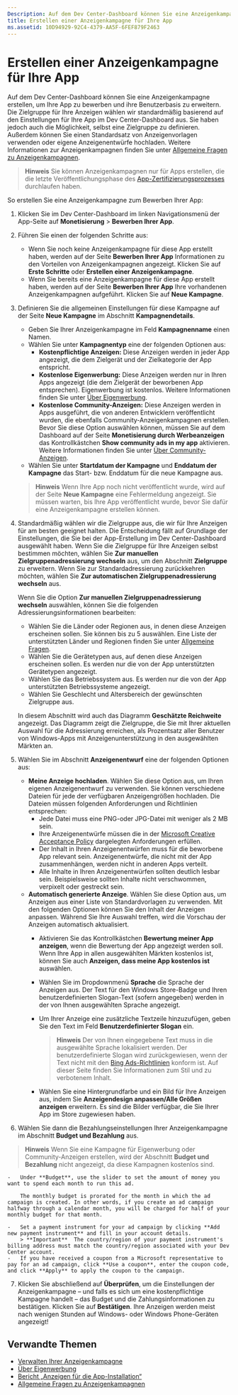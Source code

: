```yaml
---
Description: Auf dem Dev Center-Dashboard können Sie eine Anzeigenkampagne erstellen, um Ihre App zu bewerben und ihre Benutzerbasis zu erweitern.
title: Erstellen einer Anzeigenkampagne für Ihre App
ms.assetid: 10D94929-92C4-4379-AA5F-6FEF879F2463
---
```


# Erstellen einer Anzeigenkampagne für Ihre App


Auf dem Dev Center-Dashboard können Sie eine Anzeigenkampagne erstellen, um Ihre App zu bewerben und ihre Benutzerbasis zu erweitern. Die Zielgruppe für Ihre Anzeigen wählen wir standardmäßig basierend auf den Einstellungen für Ihre App im Dev Center-Dashboard aus. Sie haben jedoch auch die Möglichkeit, selbst eine Zielgruppe zu definieren. Außerdem können Sie einen Standardsatz von Anzeigenvorlagen verwenden oder eigene Anzeigenentwürfe hochladen. Weitere Informationen zur Anzeigenkampagnen finden Sie unter [Allgemeine Fragen zu Anzeigenkampagnen](common-questions.md).

> **Hinweis** Sie können Anzeigenkampagnen nur für Apps erstellen, die die letzte Veröffentlichungsphase des [App-Zertifizierungsprozesses](the-app-certification-process.md) durchlaufen haben.

So erstellen Sie eine Anzeigenkampagne zum Bewerben Ihrer App:

1.  Klicken Sie im Dev Center-Dashboard im linken Navigationsmenü der App-Seite auf **Monetisierung** &gt; **Bewerben Ihrer App**.
2.  Führen Sie einen der folgenden Schritte aus:

    -   Wenn Sie noch keine Anzeigenkampagne für diese App erstellt haben, werden auf der Seite **Bewerben Ihrer App** Informationen zu den Vorteilen von Anzeigenkampagnen angezeigt. Klicken Sie auf **Erste Schritte** oder **Erstellen einer Anzeigenkampagne**.
    -   Wenn Sie bereits eine Anzeigenkampagne für diese App erstellt haben, werden auf der Seite **Bewerben Ihrer App** Ihre vorhandenen Anzeigenkampagnen aufgeführt. Klicken Sie auf **Neue Kampagne**.

3.  Definieren Sie die allgemeinen Einstellungen für diese Kampagne auf der Seite **Neue Kampagne** im Abschnitt **Kampagnendetails**.
    -   Geben Sie Ihrer Anzeigenkampagne im Feld **Kampagnenname** einen Namen.
    -   Wählen Sie unter **Kampagnentyp** eine der folgenden Optionen aus:
        -   **Kostenpflichtige Anzeigen:** Diese Anzeigen werden in jeder App angezeigt, die dem Zielgerät und der Zielkategorie der App entspricht.
        -   **Kostenlose Eigenwerbung:** Diese Anzeigen werden nur in Ihren Apps angezeigt (die dem Zielgerät der beworbenen App entsprechen). Eigenwerbung ist kostenlos. Weitere Informationen finden Sie unter [Über Eigenwerbung](about-house-ads.md).
        -   **Kostenlose Community-Anzeigen:** Diese Anzeigen werden in Apps ausgeführt, die von anderen Entwicklern veröffentlicht wurden, die ebenfalls Community-Anzeigenkampagnen erstellen. Bevor Sie diese Option auswählen können, müssen Sie auf dem Dashboard auf der Seite **Monetisierung durch Werbeanzeigen** das Kontrollkästchen **Show community ads in my app** aktivieren. Weitere Informationen finden Sie unter [Über Community-Anzeigen](about-community-ads.md).
    - Wählen Sie unter **Startdatum der Kampagne** und **Enddatum der Kampagne** das Start- bzw. Enddatum für die neue Kampagne aus.

    > **Hinweis** Wenn Ihre App noch nicht veröffentlicht wurde, wird auf der Seite **Neue Kampagne** eine Fehlermeldung angezeigt. Sie müssen warten, bis Ihre App veröffentlicht wurde, bevor Sie dafür eine Anzeigenkampagne erstellen können.

4.  Standardmäßig wählen wir die Zielgruppe aus, die wir für Ihre Anzeigen für am besten geeignet halten. Die Entscheidung fällt auf Grundlage der Einstellungen, die Sie bei der App-Erstellung im Dev Center-Dashboard ausgewählt haben. Wenn Sie die Zielgruppe für Ihre Anzeigen selbst bestimmen möchten, wählen Sie **Zur manuellen Zielgruppenadressierung wechseln** aus, um den Abschnitt **Zielgruppe** zu erweitern. Wenn Sie zur Standardadressierung zurückkehren möchten, wählen Sie **Zur automatischen Zielgruppenadressierung wechseln** aus.

    Wenn Sie die Option **Zur manuellen Zielgruppenadressierung wechseln** auswählen, können Sie die folgenden Adressierungsinformationen bearbeiten:

    -   Wählen Sie die Länder oder Regionen aus, in denen diese Anzeigen erscheinen sollen. Sie können bis zu 5 auswählen. Eine Liste der unterstützten Länder und Regionen finden Sie unter [Allgemeine Fragen](common-questions.md).
    -   Wählen Sie die Gerätetypen aus, auf denen diese Anzeigen erscheinen sollen. Es werden nur die von der App unterstützten Gerätetypen angezeigt.
    -   Wählen Sie das Betriebssystem aus. Es werden nur die von der App unterstützten Betriebssysteme angezeigt.
    -   Wählen Sie Geschlecht und Altersbereich der gewünschten Zielgruppe aus.

    In diesem Abschnitt wird auch das Diagramm **Geschätzte Reichweite** angezeigt. Das Diagramm zeigt die Zielgruppe, die Sie mit Ihrer aktuellen Auswahl für die Adressierung erreichen, als Prozentsatz aller Benutzer von Windows-Apps mit Anzeigenunterstützung in den ausgewählten Märkten an.

5.  Wählen Sie im Abschnitt **Anzeigenentwurf** eine der folgenden Optionen aus:
    -   **Meine Anzeige hochladen**. Wählen Sie diese Option aus, um Ihren eigenen Anzeigenentwurf zu verwenden. Sie können verschiedene Dateien für jede der verfügbaren Anzeigengrößen hochladen. Die Dateien müssen folgenden Anforderungen und Richtlinien entsprechen:
        -   Jede Datei muss eine PNG-oder JPG-Datei mit weniger als 2 MB sein.
        -   Ihre Anzeigenentwürfe müssen die in der [Microsoft Creative Acceptance Policy](http://go.microsoft.com/fwlink?LinkId=532595) dargelegten Anforderungen erfüllen.
        -   Der Inhalt in Ihren Anzeigenentwürfen muss für die beworbene App relevant sein. Anzeigenentwürfe, die nicht mit der App zusammenhängen, werden nicht in anderen Apps verteilt.
        -   Alle Inhalte in Ihren Anzeigenentwürfen sollten deutlich lesbar sein. Beispielsweise sollten Inhalte nicht verschwommen, verpixelt oder gestreckt sein.
    -   **Automatisch generierte Anzeige**. Wählen Sie diese Option aus, um Anzeigen aus einer Liste von Standardvorlagen zu verwenden. Mit den folgenden Optionen können Sie den Inhalt der Anzeigen anpassen. Während Sie Ihre Auswahl treffen, wird die Vorschau der Anzeigen automatisch aktualisiert.
        -   Aktivieren Sie das Kontrollkästchen **Bewertung meiner App anzeigen**, wenn die Bewertung der App angezeigt werden soll. Wenn Ihre App in allen ausgewählten Märkten kostenlos ist, können Sie auch **Anzeigen, dass meine App kostenlos ist** auswählen.
        -   Wählen Sie im Dropdownmenü **Sprache** die Sprache der Anzeigen aus. Der Text für den Windows Store-Badge und Ihren benutzerdefinierten Slogan-Text (sofern angegeben) werden in der von Ihnen ausgewählten Sprache angezeigt.
        -   Um Ihrer Anzeige eine zusätzliche Textzeile hinzuzufügen, geben Sie den Text im Feld **Benutzerdefinierter Slogan** ein.
            > **Hinweis** Der von Ihnen eingegebene Text muss in die ausgewählte Sprache lokalisiert werden. Der benutzerdefinierte Slogan wird zurückgewiesen, wenn der Text nicht mit den [Bing Ads-Richtlinien](http://go.microsoft.com/fwlink?LinkId=398341) konform ist. Auf dieser Seite finden Sie Informationen zum Stil und zu verbotenem Inhalt.

        -   Wählen Sie eine Hintergrundfarbe und ein Bild für Ihre Anzeigen aus, indem Sie **Anzeigendesign anpassen/Alle Größen anzeigen** erweitern. Es sind die Bilder verfügbar, die Sie Ihrer App im Store zugewiesen haben.

6.  Wählen Sie dann die Bezahlungseinstellungen Ihrer Anzeigenkampagne im Abschnitt **Budget und Bezahlung** aus.
   > **Hinweis** Wenn Sie eine Kampagne für Eigenwerbung oder Community-Anzeigen erstellen, wird der Abschnitt **Budget und Bezahlung** nicht angezeigt, da diese Kampagnen kostenlos sind.

    -   Under **Budget**, use the slider to set the amount of money you want to spend each month to run this ad.

        The monthly budget is prorated for the month in which the ad campaign is created. In other words, if you create an ad campaign halfway through a calendar month, you will be charged for half of your monthly budget for that month.

    -   Set a payment instrument for your ad campaign by clicking **Add new payment instrument** and fill in your account details.
        > **Important**  The country/region of your payment instrument's billing address must match the country/region associated with your Dev Center account.
    -   If you have received a coupon from a Microsoft representative to pay for an ad campaign, click **Use a coupon**, enter the coupon code, and click **Apply** to apply the coupon to the campaign.

7.  Klicken Sie abschließend auf **Überprüfen**, um die Einstellungen der Anzeigenkampagne – und falls es sich um eine kostenpflichtige Kampagne handelt – das Budget und die Zahlungsinformationen zu bestätigen. Klicken Sie auf **Bestätigen**. Ihre Anzeigen werden meist nach wenigen Stunden auf Windows- oder Windows Phone-Geräten angezeigt!

## Verwandte Themen

* [Verwalten Ihrer Anzeigenkampagne](managing-your-ad-campaign.md)
* [Über Eigenwerbung](about-house-ads.md)
* [Bericht „Anzeigen für die App-Installation“](app-install-ads-reports.md)
* [Allgemeine Fragen zu Anzeigenkampagnen](common-questions.md)
 

 


<!--HONumber=Mar16_HO5-->


